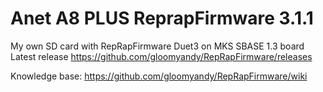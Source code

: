 # Anet A8 PLUS ReprapFirmware 3.1.1
My own SD card with RepRapFirmware Duet3 on MKS SBASE 1.3 board
Latest release https://github.com/gloomyandy/RepRapFirmware/releases

Knowledge base: https://github.com/gloomyandy/RepRapFirmware/wiki
